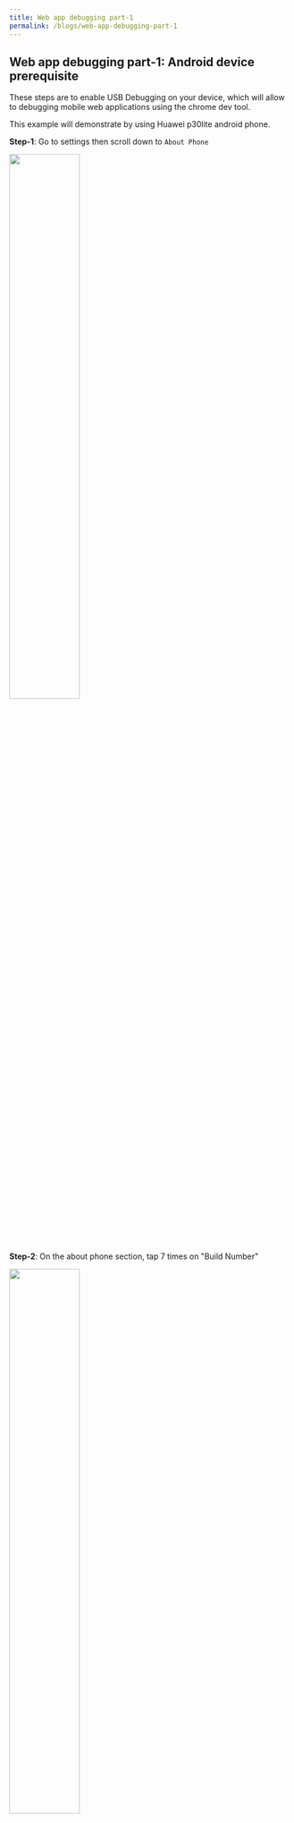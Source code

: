 ```yaml
---
title: Web app debugging part-1
permalink: /blogs/web-app-debugging-part-1
---
```


## Web app debugging part-1: Android device prerequisite

These steps are to enable USB Debugging on your device, which will allow to debugging mobile web applications using the chrome dev tool.

This example will demonstrate by using Huawei p30lite android phone.

**Step-1**: Go to settings then scroll down to `About Phone`
<div class="center-align-text">
<img src="../assets/img/2022-10-22-Web-app-debugging-part-1/1.png" width="50%">
</div>

**Step-2**: On the about phone section, tap 7 times on "Build Number"
<div class="center-align-text">
<img src="../assets/img/2022-10-22-Web-app-debugging-part-1/2.png" width="50%">
</div>

**Step-3**: The Developer option is now enabled, you will see the text `you are now a developer`
<div class="center-align-text">
<img src="../assets/img/2022-10-22-Web-app-debugging-part-1/3.png" width="50%">
</div>

**Step-4**: Go to the settings and then scroll down and tap on "System and updates"
<div class="center-align-text">
<img src="../assets/img/2022-10-22-Web-app-debugging-part-1/4.png" width="50%">
</div>

**Step-5**: Scroll down to the developer options.
<div class="center-align-text">
<img src="../assets/img/2022-10-22-Web-app-debugging-part-1/5.png" width="50%">
</div>

**Step-6**: Turn the developer option toggle to `on`
<div class="center-align-text">
<img src="../assets/img/2022-10-22-Web-app-debugging-part-1/6.png" width="50%">
</div>

**Step-7**: Scroll down to the debugging section and turn on the toggle
<div class="center-align-text">
<img src="../assets/img/2022-10-22-Web-app-debugging-part-1/6.png" width="50%">
</div>
